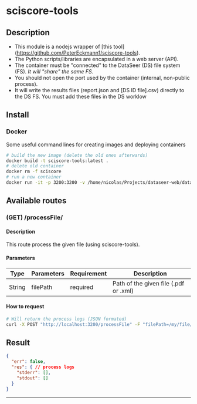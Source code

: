 # sciscore-tools

## Description

- This module is a nodejs wrapper of [this tool] (https://github.com/PeterEckmann1/sciscore-tools).
- The Python scripts/libraries are encapsulated in a web server (API).
- The container must be "connected" to the DataSeer (DS) file system (FS). *It will "share" the same FS.*
- You should not open the port used by the container (internal, non-public process).
- It will write the results files (report.json and [DS ID file].csv) directly to the DS FS. You must add these files in the DS worklow

## Install

### Docker

Some useful command lines for creating images and deploying containers

```bash
# build the new image (delete the old ones afterwards)
docker build -t sciscore-tools:latest .
# delete old container
docker rm -f sciscore
# run a new container
docker run -it -p 3200:3200 -v /home/nicolas/Projects/dataseer-web/data:/app/data --name sciscore sciscore-tools:latest
```

## Available routes

### (GET) /processFile/

#### Description

This route process the given file (using sciscore-tools).

#### Parameters

<table>
  <thead>
    <tr>
      <th>Type</th>
      <th>Parameters</th>
      <th>Requirement</th>
      <th>Description</th>
    </tr>
  </thead>
  <tbody>
    <tr>
      <td>String</td>
      <td>filePath</td>
      <td>required</td>
      <td>Path of the given file (.pdf or .xml)</td>
    </tr>
  </tbody>
</table>

#### How to request

```bash
# Will return the process logs (JSON formated)
curl -X POST "http://localhost:3200/processFile" -F "filePath=/my/file/path/file.pdf"
```

## Result

```json
{
  "err": false,
  "res": { // process logs
    "stderr": [],
    "stdout": []
  }
}
```

---